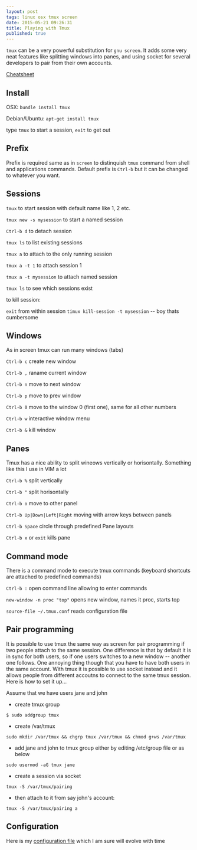 ```yaml
---
layout: post
tags: linux osx tmux screen
date: 2015-05-21 09:26:31
title: Playing with Tmux
published: true
---
```


`tmux` can be a very powerful substitution for `gnu screen`. It adds some very
neat features like splitting windows into panes, and using socket for several
developers to pair from their own accounts.

[Cheatsheet][cheat]

Install
-------

OSX: `bundle install tmux`

Debian/Ubuntu: `apt-get install tmux`

type `tmux` to start a session, `exit` to get out

Prefix
------

Prefix is required same as in `screen` to distinquish `tmux` command from shell
and applications commands. Default prefix is `Ctrl-b` but it can be changed to
whatever you want.

Sessions
--------

`tmux` to start session with default name like 1, 2 etc.

`tmux new -s mysession` to start a named session

`Ctrl-b d` to detach session

`tmux ls` to list existing sessions

`tmux a` to attach to the only running session

`tmux a -t 1` to attach session 1

`tmux a -t mysession` to attach named session

`tmux ls` to see which sessions exist

to kill session:

`exit` from within session
`timux kill-session -t mysession` -- boy thats cumbersome

Windows
-------

As in screen tmux can run many windows (tabs)

`Ctrl-b c` create new window

`Ctrl-b ,` raname current window

`Ctrl-b n` move to next window

`Ctrl-b p` move to prev window

`Ctrl-b 0` move to the window 0 (first one), same for all other numbers

`Ctrl-b w` interactive window menu

`Ctrl-b &` kill window

[cheat]: https://gist.github.com/henrik/1967800


Panes
-----

Tmux has a nice ability to split wineows vertically or horisontally. Something
like this I use in VIM a lot

`Ctrl-b %` split vertically

`Ctrl-b "` split horisontally

`Ctrl-b o` move to other panel

`Ctrl-b Up|Down|Left|Right` moving with arrow keys between panels

`Ctrl-b Space` circle through predefined Pane layouts

`Ctrl-b x` or `exit` kills pane


Command mode
------------

There is a command mode to execute tmux commands (keyboard shortcuts are
attached to predefined commands)

`Ctrl-b :` open command line allowing to enter commands

`new-window -n proc "top"` opens new window, names it proc, starts top

`source-file ~/.tmux.conf` reads configuration file

Pair programming
----------------

It is possible to use tmux the same way as screen for pair programming if two
people attach to the same session. One difference is that by default it is in
sync for both users, so if one users switches to a new window -- another one
follows. One annoying thing though that you have to have both users in the same
account. With tmux it is possible to use socket instead and it allows people
from different accoutns to connect to the same tmux session. Here is how to set
it up...

Assume that we have users jane and john

* create tmux group

`$ sudo addgroup tmux`

* create /var/tmux

`sudo mkdir /var/tmux && chgrp tmux /var/tmux && chmod g+ws /var/tmux`

* add jane and john to tmux group either by editing /etc/group file or as below

`sudo usermod -aG tmux jane`

* create a session via socket

`tmux -S /var/tmux/pairing`

* then attach to it from say john's account:

`tmux -S /var/tmux/pairing a`


Configuration
-------------

Here is my [configuration file][config] which I am sure will evolve with time

[config]: https://raw.githubusercontent.com/dimus/dotfiles/master/.tmux.conf
